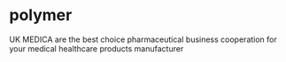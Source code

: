 # polymer
UK MEDICA are the best choice pharmaceutical business cooperation for your medical healthcare products manufacturer
